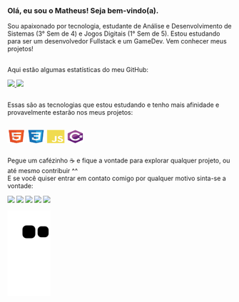 ### Olá, eu sou o Matheus! Seja bem-vindo(a).
<p>Sou apaixonado por tecnologia, estudante de Análise e Desenvolvimento de Sistemas (3° Sem de 4) e Jogos Digitais (1° Sem de 5). Estou estudando para ser um desenvolvedor Fullstack e um GameDev. Vem conhecer meus projetos!</p>

##

<p>Aqui estão algumas estatísticas do meu GitHub:</p>
<div align="left">
  <a href="https://github.com/Matheusc42">
  <img height="180em" src="https://github-readme-stats.vercel.app/api?username=Matheusc42&show_icons=true&theme=merko&include_all_commits=true&count_private=true&custom_title=Matheus GitHub Stats&border_color=#91b302"/>
  <img height="180em" src="https://github-readme-stats.vercel.app/api/top-langs/?username=Matheusc42&layout=compact&theme=merko&border_color=#91b302"/>
  </a>
</div>

##

  <p> Essas são as tecnologias que estou estudando e tenho mais afinidade e provavelmente estarão nos meus projetos:</p>
<div style="display: inline_block"><br>
  <img align="center" alt="Rafa-HTML" height="30" width="40" src="https://raw.githubusercontent.com/devicons/devicon/master/icons/html5/html5-original.svg">
  <img align="center" alt="Rafa-CSS" height="30" width="40" src="https://raw.githubusercontent.com/devicons/devicon/master/icons/css3/css3-original.svg">
  <img align="center" alt="Rafa-Js" height="30" width="40" src="https://raw.githubusercontent.com/devicons/devicon/master/icons/javascript/javascript-plain.svg">
  <img align="center" alt="Rafa-Csharp" height="30" width="40" src="https://raw.githubusercontent.com/devicons/devicon/master/icons/csharp/csharp-original.svg">
</div>

##

<p>Pegue um cafézinho ☕ e fique a vontade para explorar qualquer projeto, ou até mesmo contribuir ^^ <BR>
  E se você quiser entrar em contato comigo por qualquer motivo sinta-se a vontade: </p>
  <div>
  <a href="https://api.whatsapp.com/send?phone=5511966198743&text=Ol%C3%A1%2C%20assim%20que%20poss%C3%ADvel%20irei%20te%20responder%20%F0%9F%98%81" target="_blank"><img src="https://img.shields.io/badge/WhatsApp-25D366?style=for-the-badge&logo=whatsapp&logoColor=white"></a>
  <a href="https://www.facebook.com/sfc.matheus" target="_blanl"><img src="https://img.shields.io/badge/Facebook-1877F2?style=for-the-badge&logo=facebook&logoColor=white"></a>
  <a href="https://www.instagram.com/matheusc42/" target="_blank"><img src="https://img.shields.io/badge/-Instagram-%23E4405F?style=for-the-badge&logo=instagram&logoColor=white" target="_blank"></a>
  <a href="https://www.linkedin.com/in/matheus-c%C3%A2ndido-2b1710176/" target="_blank"><img src="https://img.shields.io/badge/-LinkedIn-%230077B5?style=for-the-badge&logo=linkedin&logoColor=white" target="_blank"></a>
    <a href = "mailto:matheuscngdfa@gmail.com"><img src="https://img.shields.io/badge/-Gmail-%23333?style=for-the-badge&logo=gmail&logoColor=white" target="_blank"></a>
 
  ![Snake animation](https://github.com/rafaballerini/rafaballerini/blob/output/github-contribution-grid-snake.svg)
 
</div>
